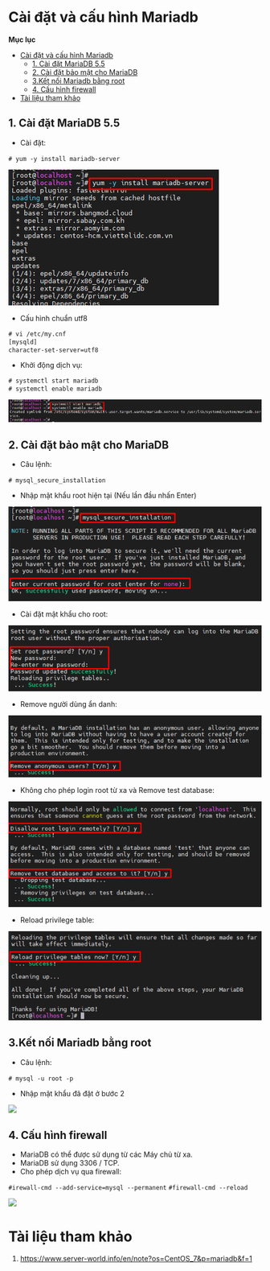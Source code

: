 # Cài đặt và cấu hình Mariadb

**Mục lục**
- [Cài đặt và cấu hình Mariadb](#cài-đặt-và-cấu-hình-mariadb)
  - [1. Cài đặt MariaDB 5.5](#1-cài-đặt-mariadb-55)
  - [2. Cài đặt bảo mật cho MariaDB](#2-cài-đặt-bảo-mật-cho-mariadb)
  - [3.Kết nối Mariadb bằng root](#3kết-nối-mariadb-bằng-root)
  - [4. Cấu hình firewall](#4-cấu-hình-firewall)
- [Tài liệu tham khảo](#tài-liệu-tham-khảo)

## 1. Cài đặt MariaDB 5.5
- Cài đặt:

`# yum -y install mariadb-server`

![](image/install.png)

- Cấu hình chuẩn utf8

```
# vi /etc/my.cnf
[mysqld]
character-set-server=utf8
```

- Khởi động dịch vụ:

```
# systemctl start mariadb
# systemctl enable mariadb
```

![](image/start.png)

## 2. Cài đặt bảo mật cho MariaDB

- Câu lệnh:

``# mysql_secure_installation``

- Nhập mật khẩu root hiện tại (Nếu lần đầu nhấn Enter)

![](image/setting.png)

- Cài đặt mật khẩu cho root:

![](image/setroot.png)

- Remove người dùng ẩn danh:
  
![](image/xoanguoidungandanh.png)

- Không cho phép login root từ xa và Remove test database:

![](image/tuxa_xoatest.png)

- Reload privilege table:

![](image/table.png)

## 3.Kết nối Mariadb bằng root
- Câu lệnh:

```# mysql -u root -p```
- Nhập mật khẩu đã đặt ở bước 2

![](../image/connect.png)



## 4. Cấu hình firewall
- MariaDB có thể được sử dụng từ các Máy chủ từ xa.
- MariaDB sử dụng 3306 / TCP.
- Cho phép dịch vụ qua firewall:

``#irewall-cmd --add-service=mysql --permanent``
``#firewall-cmd --reload``

![](image/firewall.png)
 



# Tài liệu tham khảo
1. https://www.server-world.info/en/note?os=CentOS_7&p=mariadb&f=1